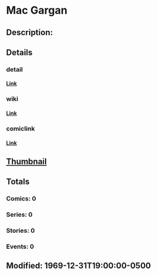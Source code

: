 # Mac Gargan
## Description: 
## Details
### detail
#### [Link](http://marvel.com/characters/2708/mac_gargan?utm_campaign=apiRef&utm_source=225578a89fc76f3d20fbffda5d17a88d)
### wiki
#### [Link](http://marvel.com/universe/Venom_(Mac_Gargan)?utm_campaign=apiRef&utm_source=225578a89fc76f3d20fbffda5d17a88d)
### comiclink
#### [Link](http://marvel.com/comics/characters/1009314/mac_gargan?utm_campaign=apiRef&utm_source=225578a89fc76f3d20fbffda5d17a88d)
## [Thumbnail](http://i.annihil.us/u/prod/marvel/i/mg/b/40/image_not_available.jpg)
## Totals
### Comics: 0
### Series: 0
### Stories: 0
### Events: 0
## Modified: 1969-12-31T19:00:00-0500